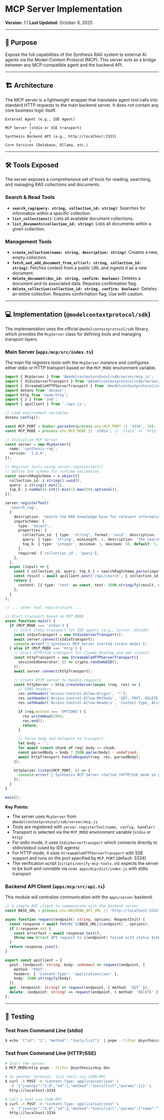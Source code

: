 # MCP Server Implementation
**Version:** 1.1
**Last Updated:** October 9, 2025

---

## 🎯 Purpose

Expose the full capabilities of the Synthesis RAG system to external AI agents via the Model-Context-Protocol (MCP). This server acts as a bridge between any MCP-compatible agent and the backend API.

---

## 🏗️ Architecture

The MCP server is a lightweight wrapper that translates agent tool calls into standard HTTP requests to the main backend server. It does not contain any core business logic itself.

```
External Agent (e.g., IDE Agent)
           ↓
MCP Server (stdio or SSE transport)
           ↓
Synthesis Backend API (e.g., http://localhost:3333)
           ↓
Core Services (Database, Ollama, etc.)
```

---

## 🛠️ Tools Exposed

The server exposes a comprehensive set of tools for reading, searching, and managing RAG collections and documents.

### Search & Read Tools
- **`search_rag(query: string, collection_id: string)`**: Searches for information within a specific collection.
- **`list_collections()`**: Lists all available document collections.
- **`list_documents(collection_id: string)`**: Lists all documents within a given collection.

### Management Tools
- **`create_collection(name: string, description: string)`**: Creates a new, empty collection.
- **`fetch_and_add_document_from_url(url: string, collection_id: string)`**: Fetches content from a public URL and ingests it as a new document.
- **`delete_document(doc_id: string, confirm: boolean)`**: Deletes a document and its associated data. Requires confirmation flag.
- **`delete_collection(collection_id: string, confirm: boolean)`**: Deletes an entire collection. Requires confirmation flag. Use with caution.

---

## 💻 Implementation (`@modelcontextprotocol/sdk`)

The implementation uses the official `@modelcontextprotocol/sdk` library, which provides the `McpServer` class for defining tools and managing transport layers.

### Main Server (`apps/mcp/src/index.ts`)

The main file registers tools with the `McpServer` instance and configures either stdio or HTTP transport based on the `MCP_MODE` environment variable.

```typescript
import { McpServer } from '@modelcontextprotocol/sdk/server/mcp.js';
import { StdioServerTransport } from '@modelcontextprotocol/sdk/server/stdio.js';
import { StreamableHTTPServerTransport } from '@modelcontextprotocol/sdk/server/streamableHttp.js';
import dotenv from 'dotenv';
import http from 'node:http';
import { z } from 'zod';
import { apiClient } from './api.js';

// Load environment variables
dotenv.config();

const MCP_PORT = Number.parseInt(process.env.MCP_PORT || '3334', 10);
const MCP_MODE = process.env.MCP_MODE || 'stdio'; // 'stdio' or 'http'

// Initialize MCP Server
const server = new McpServer({
  name: 'synthesis-rag',
  version: '1.0.0',
});

// Register tools using server.registerTool()
// Define Zod schema for runtime validation
const searchRagSchema = z.object({
  collection_id: z.string().uuid(),
  query: z.string().min(1),
  top_k: z.number().int().min(1).max(50).optional(),
});

server.registerTool(
  'search_rag',
  {
    description: 'Search the RAG knowledge base for relevant information and return matching chunks with citations.',
    inputSchema: {
      type: 'object',
      properties: {
        collection_id: { type: 'string', format: 'uuid', description: 'The ID of the collection to search' },
        query: { type: 'string', minLength: 1, description: 'The search query' },
        top_k: { type: 'integer', minimum: 1, maximum: 50, default: 5, description: 'Number of results to return (default: 5)' },
      },
      required: ['collection_id', 'query'],
    },
  },
  async (input) => {
    const { collection_id, query, top_k } = searchRagSchema.parse(input);
    const result = await apiClient.post('/api/search', { collection_id, query, top_k });
    return {
      content: [{ type: 'text' as const, text: JSON.stringify(result, null, 2) }],
    };
  }
);

// ... other tool registrations ...

// Start transport based on MCP_MODE
async function main() {
  if (MCP_MODE === 'stdio') {
    // Start stdio transport for IDE agents (e.g., Cursor, VSCode)
    const stdioTransport = new StdioServerTransport();
    await server.connect(stdioTransport);
    console.error('🚀 Synthesis MCP Server started (stdio mode)');
  } else if (MCP_MODE === 'http') {
    // Start HTTP/SSE transport for Claude Desktop and web clients
    const httpTransport = new StreamableHTTPServerTransport({
      sessionIdGenerator: () => crypto.randomUUID(),
    });
    await server.connect(httpTransport);

    // Create HTTP server to handle requests
    const httpServer = http.createServer(async (req, res) => {
      // CORS headers
      res.setHeader('Access-Control-Allow-Origin', '*');
      res.setHeader('Access-Control-Allow-Methods', 'GET, POST, DELETE, OPTIONS');
      res.setHeader('Access-Control-Allow-Headers', 'Content-Type, Accept');

      if (req.method === 'OPTIONS') {
        res.writeHead(200);
        res.end();
        return;
      }

      // Parse body and delegate to transport
      let body = '';
      for await (const chunk of req) body += chunk;
      const parsedBody = body ? JSON.parse(body) : undefined;
      await httpTransport.handleRequest(req, res, parsedBody);
    });

    httpServer.listen(MCP_PORT, () => {
      console.error(`🚀 Synthesis MCP Server started (HTTP/SSE mode on port ${MCP_PORT})`);
    });
  }
}

main();

```

**Key Points:**

- The server uses `McpServer` from `@modelcontextprotocol/sdk/server/mcp.js`
- Tools are registered with `server.registerTool(name, config, handler)`
- Transport is selected via the `MCP_MODE` environment variable (`stdio` or `http`)
- For stdio mode, it uses `StdioServerTransport` which connects directly to stdin/stdout (used by IDE agents)
- For HTTP mode, it uses `StreamableHTTPServerTransport` with SSE support and runs on the port specified by `MCP_PORT` (default: 3334)
- The verification script (`scripts/verify-mcp-tools.sh`) expects the server to be built and runnable via `node apps/mcp/dist/index.js` with stdio transport

### Backend API Client (`apps/mcp/src/api.ts`)

This module will centralize communication with the `apps/server` backend.

```typescript
// A simple API client to communicate with the backend server
const BASE_URL = process.env.BACKEND_API_URL || 'http://localhost:3333';

async function request(endpoint: string, options: RequestInit) {
  const response = await fetch(`${BASE_URL}${endpoint}`, options);
  if (!response.ok) {
    const errorText = await response.text();
    throw new Error(`API request to ${endpoint} failed with status ${response.status}: ${errorText}`);
  }
  return response.json();
}

export const apiClient = {
  post: (endpoint: string, body: unknown) => request(endpoint, {
    method: 'POST',
    headers: { 'Content-Type': 'application/json' },
    body: JSON.stringify(body),
  }),
  get: (endpoint: string) => request(endpoint, { method: 'GET' }),
  delete: (endpoint: string) => request(endpoint, { method: 'DELETE' }),
};
```

---

## 🧪 Testing

### Test from Command Line (stdio)
```bash
$ echo '{"id": "1", "method": "tools/list"}' | pnpm --filter @synthesis/mcp dev
```

### Test from Command Line (HTTP/SSE)
```bash
# Start the server
$ MCP_MODE=http pnpm --filter @synthesis/mcp dev

# In another terminal, list tools via JSON-RPC
$ curl -X POST -H "Content-Type: application/json" \
  -d '{"jsonrpc":"2.0","id":1,"method":"tools/list","params":{}}' \
  http://localhost:3334

# Call a tool via JSON-RPC
$ curl -X POST -H "Content-Type: application/json" \
  -d '{"jsonrpc":"2.0","id":2,"method":"tools/call","params":{"name":"list_collections","arguments":{}}}' \
  http://localhost:3334
```